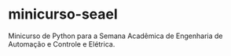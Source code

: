 # minicurso-seael
Minicurso de Python para a Semana Acadêmica de Engenharia de Automação e Controle e Elétrica.
